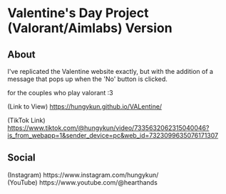 # Valentine's Day Project (Valorant/Aimlabs) Version

## About
I've replicated the Valentine website exactly, but with the addition of a message that pops up when the 'No' button is clicked.

for the couples who play valorant :3

(Link to View) https://hungykun.github.io/VALentine/

(TikTok Link) https://www.tiktok.com/@hungykun/video/7335632062315040046?is_from_webapp=1&sender_device=pc&web_id=7323099635076171307

## Social
<p>(Instagram) https://www.instagram.com/hungykun/ <br> (YouTube) https://www.youtube.com/@hearthands </p>

